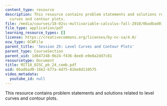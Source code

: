 ```yaml
---
content_type: resource
description: This resource contains problem statements and solutions related to level
  curves and contour plots.
file: /media/courses/18-02sc-multivariable-calculus-fall-2010/0badbad016b2b77a4d7581be8d110575_MIT18_02SC_pb_24_comb.pdf
file_type: application/pdf
learning_resource_types: []
license: https://creativecommons.org/licenses/by-nc-sa/4.0/
ocw_type: OCWFile
parent_title: 'Session 25: Level Curves and Contour Plots'
parent_type: CourseSection
parent_uid: 1d647248-9b24-f436-8ee8-e9e8a2dd7c81
resourcetype: Document
title: MIT18_02SC_pb_24_comb.pdf
uid: 0badbad0-16b2-b77a-4d75-81be8d110575
video_metadata:
  youtube_id: null
---
```

This resource contains problem statements and solutions related to level curves and contour plots.